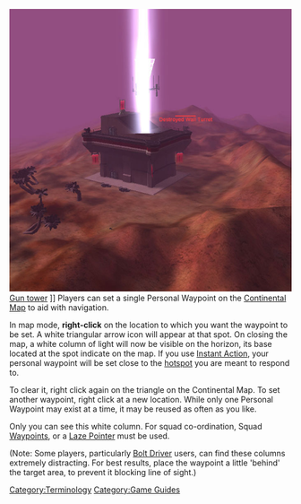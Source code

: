 ![](images/Personal_waypoint.jpg "fig:Personal_waypoint.jpg") [Gun
tower](Gun_tower.md) \]\] Players can set a single Personal
Waypoint on the [Continental Map](Continental_Map.md) to aid
with navigation.

In map mode, <b>right-click</b> on the location to which you want the
waypoint to be set. A white triangular arrow icon will appear at that
spot. On closing the map, a white column of light will now be visible on
the horizon, its base located at the spot indicate on the map. If you
use [Instant Action](Instant_Action.md), your personal waypoint
will be set close to the [hotspot](Hotspot.md) you are meant to
respond to.

To clear it, right click again on the triangle on the Continental Map.
To set another waypoint, right click at a new location. While only one
Personal Waypoint may exist at a time, it may be reused as often as you
like.

Only you can see this white column. For squad co-ordination, Squad
[Waypoints](Waypoint.md), or a [Laze
Pointer](Laze_Pointer.md) must be used.

(Note: Some players, particularly [Bolt Driver](Bolt_Driver.md)
users, can find these columns extremely distracting. For best results,
place the waypoint a little 'behind' the target area, to prevent it
blocking line of sight.)

[Category:Terminology](Category:Terminology.md) [Category:Game
Guides](Category:Game_Guides.md)
